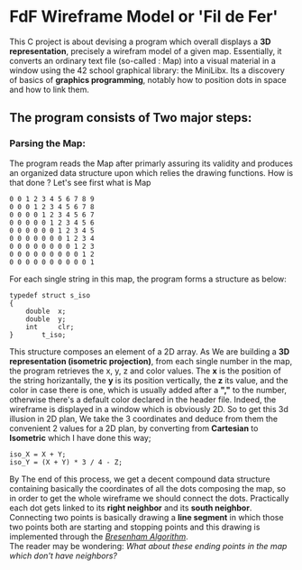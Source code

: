 # FdF Wireframe Model or 'Fil de Fer'

This C project is about devising a program which overall displays a **3D representation**,
precisely a wirefram model of a given map. Essentially, it converts an ordinary text file (so-called : Map) into a visual material in a window using the 42 school graphical library: the MiniLibx. Its a discovery of basics of **graphics programming**, notably how to position dots in space and how to link them.

## The program consists of Two major steps:
### Parsing the Map:
The program reads the Map after primarly assuring its validity and produces an organized data structure upon which relies the drawing functions. How is that done ? Let's see first what is Map

	0 0 1 2 3 4 5 6 7 8 9
	0 0 0 1 2 3 4 5 6 7 8
	0 0 0 0 1 2 3 4 5 6 7
	0 0 0 0 0 1 2 3 4 5 6
	0 0 0 0 0 0 1 2 3 4 5
	0 0 0 0 0 0 0 1 2 3 4
	0 0 0 0 0 0 0 0 1 2 3
	0 0 0 0 0 0 0 0 0 1 2
	0 0 0 0 0 0 0 0 0 0 1

For each single string in this map, the program forms a structure as below:

	typedef struct s_iso
	{
		double	x;
		double	y;
		int		clr;
	}		t_iso;

This structure composes an element of a 2D array. 
As We are building a **3D representation (isometric projection)**, from each single number in the map, the program retrieves the x, y, z and color values. The **x** is the position of the string horizantally, the **y** is its  position vertically, the **z** its value, and the color in case there is one, which is usually added after a **","** to the number, otherwise there's a default color declared in the header file. Indeed, the wireframe is displayed in a window which is obviously 2D. So to get this 3d illusion in 2D plan, We take the 3 coordinates and deduce from them the convenient 2 values for a 2D plan, by converting from **Cartesian** to **Isometric** which I have done this way;

	iso_X = X + Y;
	iso_Y = (X + Y) * 3 / 4 - Z;

By The end of this process, we get a decent compound data structure containing basically the coordinates of all the dots composing the map, so in order to get the whole wireframe we should connect the dots. Practically each dot gets linked to its **right neighbor** and its **south neighbor**. Connecting two points is basically drawing a **line segment** in which those two points both are starting and stopping points and this drawing is implemented through the [*Bresenham Algorithm*](https://en.wikipedia.org/wiki/Bresenham%27s_line_algorithm).
<br/>
The reader may be wondering: *What about these ending points in the map which don't have neighbors?*




